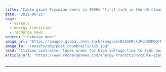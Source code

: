 ```yaml
---
title: "Cable giant Prysmian reels in $900m 'first link in the US clean energy grid' deal"
date: "2021-06-21"
tags: 
  - markets
  - energy transition
  - recharge news
source: "recharge news"
image_url: "https://images-global.nhst.tech/image/elBkSGFRclJFdDR5MDQrR2VzbjJVYUc2ZjN5S1VtSWdKY2h6Y05KWmExYz0=/nhst/binary/349d3e018f8de80d4e91906b7cd3fb49"
image_fp: "/assets/img/post_thumbnails/135.jpg"
lead: "Italian contractor lands order for high voltage line to link heartland renewable energy production to large population centres in the US north-east and mid-Atlantic states."
article_url: "https://www.rechargenews.com/energy-transition/cable-giant-prysmian-reels-in-900m-first-link-in-the-us-clean-energy-grid-deal/2-1-1028504"
---
```


---
